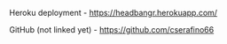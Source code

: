 

Heroku deployment - https://headbangr.herokuapp.com/

GitHub (not linked yet) - https://github.com/cserafino66
